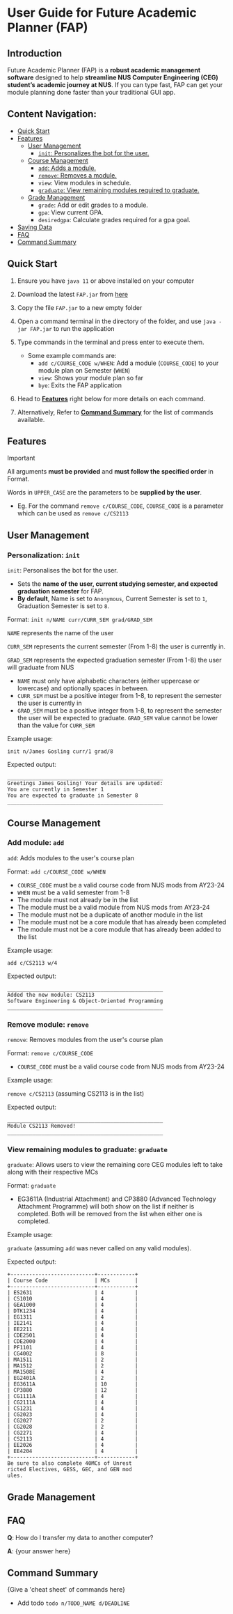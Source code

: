 # User Guide for Future Academic Planner (FAP)

## Introduction

Future Academic Planner (FAP) is a **robust academic management software** designed to help **streamline NUS Computer
Engineering (CEG) student’s academic journey at NUS**. If you can type fast, FAP can get your module planning done
faster than your traditional GUI app.

##  Content Navigation:
- [Quick Start](#quick-start)
- [Features](#features)
    - [User Management](#user-management)
        - [`init`: Personalizes the bot for the user.](#personalization-init)
    - [Course Management](#course-management)
        - [`add`: Adds a module.](#add-module-add)
        - [`remove`: Removes a module.](#remove-module-remove)
        - `view`: View modules in schedule.
        - [`graduate`: View remaining modules required to graduate.](#view-remaining-modules-to-graduate-graduate)
    - [Grade Management](#grade-management)
        - `grade`: Add or edit grades to a module.
        - `gpa`: View current GPA.
        - `desiredgpa`: Calculate grades required for a gpa goal.
- [Saving Data](#saving-data)
- [FAQ](#faq)
- [Command Summary](#command-summary)

## Quick Start

1. Ensure you have `java 11` or above installed on your computer
   
2. Download the latest `FAP.jar` from [here](https://github.com/AY2324S2-CS2113-W14-3/tp/releases)
   
3. Copy the file `FAP.jar` to a new empty folder
 
4. Open a command terminal in the directory of the folder, and use `java -jar FAP.jar` to run the application
   
5. Type commands in the terminal and press enter to execute them. 
   - Some example commands are:
        - `add c/COURSE_CODE w/WHEN`: Add a module (`COURSE_CODE`) to your module plan on Semester (`WHEN`)
        - `view`: Shows your module plan so far
        - `bye`: Exits the FAP application
          
6. Head to [**Features**](#features) right below for more details on each command.
 
7. Alternatively, Refer to [**Command Summary**](#command-summary) for the list of commands available. 

## Features 

> [!IMPORTANT]  
> All arguments **must be provided** and **must follow the specified order** in Format.
>
> Words in `UPPER_CASE` are the parameters to be **supplied by the user**.
>
> - Eg. For the command `remove c/COURSE_CODE`, `COURSE_CODE` is a parameter which can be used as `remove c/CS2113`

## User Management

### Personalization: `init` 

`init`: Personalises the bot for the user.

- Sets the **name of the user, current studying semester, and expected graduation semester** for FAP.
- **By default**, Name is set to `Anonymous`, Current Semester is set to `1`, Graduation Semester is set to `8`.

Format: `init n/NAME curr/CURR_SEM grad/GRAD_SEM`

`NAME` represents the name of the user

`CURR_SEM` represents the current semester (From 1-8) the user is currently in.

`GRAD_SEM` represents the expected graduation semester (From 1-8) the user will graduate from NUS

* `NAME` must only have alphabetic characters (either uppercase or lowercase) and optionally spaces in between.
* `CURR_SEM` must be a positive integer from 1-8, to represent the semester the user is currently in
* `GRAD_SEM` must be a positive integer from 1-8, to represent the semester the user will be expected to
  graduate. `GRAD_SEM` value cannot be lower than the value for `CURR_SEM`

Example usage:

`init n/James Gosling curr/1 grad/8`

Expected output:

```
__________________________________________________
Greetings James Gosling! Your details are updated:
You are currently in Semester 1
You are expected to graduate in Semester 8
__________________________________________________
```

## Course Management

### Add module: `add`

`add`: Adds modules to the user's course plan

Format: `add c/COURSE_CODE w/WHEN`

- `COURSE_CODE` must be a valid course code from NUS mods from AY23-24
- `WHEN` must be a valid semester from 1-8
- The module must not already be in the list
- The module must be a valid module from NUS mods from AY23-24
- The module must not be a duplicate of another module in the list
- The module must not be a core module that has already been completed
- The module must not be a core module that has already been added to the list

Example usage:

`add c/CS2113 w/4`

Expected output:

```
__________________________________________________
Added the new module: CS2113
Software Engineering & Object-Oriented Programming
__________________________________________________
```

### Remove module: `remove`

`remove`: Removes modules from the user's course plan

Format: `remove c/COURSE_CODE`

- `COURSE_CODE` must be a valid course code from NUS mods from AY23-24

Example usage:

`remove c/CS2113` (assuming CS2113 is in the list)

Expected output:

```
__________________________________________________
Module CS2113 Removed!
__________________________________________________
```

### View remaining modules to graduate: `graduate`

`graduate`: Allows users to view the remaining core CEG modules left to take along with their respective MCs

Format: `graduate`

- EG3611A (Industrial Attachment) and CP3880 (Advanced Technology Attachment Programme) will both show on the list if
  neither is completed. Both will be removed from the list when either one is completed.

Example usage:

`graduate` (assuming `add` was never called on any valid modules).

Expected output:

```
+---------------------------+------------+
| Course Code               | MCs        |
+---------------------------+------------+
| ES2631                    | 4          |
| CS1010                    | 4          |
| GEA1000                   | 4          |
| DTK1234                   | 4          |
| EG1311                    | 4          |
| IE2141                    | 4          |
| EE2211                    | 4          |
| CDE2501                   | 4          |
| CDE2000                   | 4          |
| PF1101                    | 4          |
| CG4002                    | 8          |
| MA1511                    | 2          |
| MA1512                    | 2          |
| MA1508E                   | 4          |
| EG2401A                   | 2          |
| EG3611A                   | 10         |
| CP3880                    | 12         |
| CG1111A                   | 4          |
| CG2111A                   | 4          |
| CS1231                    | 4          |
| CG2023                    | 4          |
| CG2027                    | 2          |
| CG2028                    | 2          |
| CG2271                    | 4          |
| CS2113                    | 4          |
| EE2026                    | 4          |
| EE4204                    | 4          |
+---------------------------+------------+
Be sure to also complete 40MCs of Unrest
ricted Electives, GESS, GEC, and GEN mod
ules.
```

## Grade Management

## FAQ

**Q**: How do I transfer my data to another computer?

**A**: {your answer here}

## Command Summary

{Give a 'cheat sheet' of commands here}

* Add todo `todo n/TODO_NAME d/DEADLINE`
